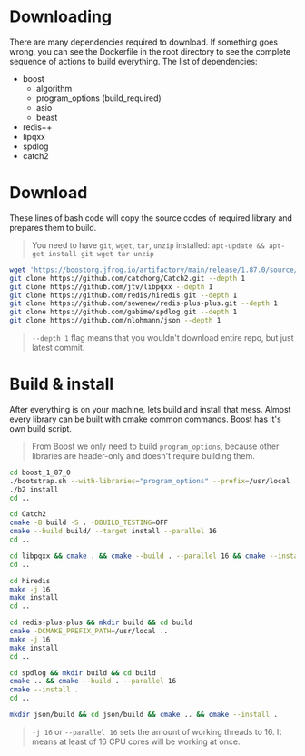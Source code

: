 # Downloading
There are many dependencies required to download. If something goes wrong, you can see the Dockerfile in the root directory to see the complete sequence of actions to build everything.
The list of dependencies: 
* boost
	* algorithm
	* program_options (build_required)
	* asio
	* beast
* redis++
* lipqxx
* spdlog
* catch2

# Download
These lines of bash code will copy the source codes of required library and prepares them to build. 
> You need to have `git`, `wget`, `tar`, `unzip` installed:
>  `apt-update && apt-get install git wget tar unzip`
```bash
wget 'https://boostorg.jfrog.io/artifactory/main/release/1.87.0/source/boost_1_87_0.tar.bz2' && tar -xf boost_1_87_0.tar.bz2 
git clone https://github.com/catchorg/Catch2.git --depth 1
git clone https://github.com/jtv/libpqxx --depth 1
git clone https://github.com/redis/hiredis.git --depth 1
git clone https://github.com/sewenew/redis-plus-plus.git --depth 1
git clone https://github.com/gabime/spdlog.git --depth 1
git clone https://github.com/nlohmann/json --depth 1
```
> `--depth 1` flag means that you wouldn't download entire repo, but just latest commit.

# Build & install
After everything is on your machine, lets build and install that mess. Almost every library can be built with cmake common commands. Boost has it's own build script.
> From Boost we only need to build `program_options`, because other libraries are header-only and doesn't require building them.
```bash
cd boost_1_87_0
./bootstrap.sh --with-libraries="program_options" --prefix=/usr/local
./b2 install
cd ..

cd Catch2
cmake -B build -S . -DBUILD_TESTING=OFF
cmake --build build/ --target install --parallel 16
cd ..

cd libpqxx && cmake . && cmake --build . --parallel 16 && cmake --install .
cd ..

cd hiredis
make -j 16
make install
cd ..

cd redis-plus-plus && mkdir build && cd build
cmake -DCMAKE_PREFIX_PATH=/usr/local ..
make -j 16
make install
cd ..

cd spdlog && mkdir build && cd build
cmake .. && cmake --build . --parallel 16
cmake --install .
cd ..

mkdir json/build && cd json/build && cmake .. && cmake --install .
```
> `-j 16` or `--parallel 16` sets the amount of working threads to 16. It means at least of 16 CPU cores will be working at once.
  